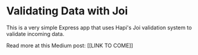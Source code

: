 # Validating Data with Joi

This is a very simple Express app that uses Hapi's Joi validation system to validate incoming data.

Read more at this Medium post: [[LINK TO COME]]
